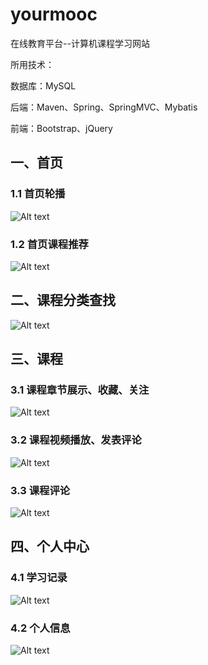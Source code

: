 # yourmooc
在线教育平台--计算机课程学习网站

所用技术：

数据库：MySQL

后端：Maven、Spring、SpringMVC、Mybatis

前端：Bootstrap、jQuery



## 一、首页

### 1.1 首页轮播

![Alt text](https://github.com/kite3/yourmooc/raw/master/Screenshots/首页轮播.png)


### 1.2 首页课程推荐

![Alt text](https://github.com/kite3/yourmooc/raw/master/Screenshots/首页课程推荐.png)


## 二、课程分类查找

![Alt text](https://github.com/kite3/yourmooc/raw/master/Screenshots/课程分类查找.png)


## 三、课程

### 3.1 课程章节展示、收藏、关注

![Alt text](https://github.com/kite3/yourmooc/raw/master/Screenshots/课程1.png)


### 3.2 课程视频播放、发表评论

![Alt text](https://github.com/kite3/yourmooc/raw/master/Screenshots/视频播放+发表评论.png)


### 3.3 课程评论

![Alt text](https://github.com/kite3/yourmooc/raw/master/Screenshots/评论1.png)


## 四、个人中心

### 4.1 学习记录

![Alt text](https://github.com/kite3/yourmooc/raw/master/Screenshots/中心1.png)


### 4.2 个人信息

![Alt text](https://github.com/kite3/yourmooc/raw/master/Screenshots/中心2.png)
















